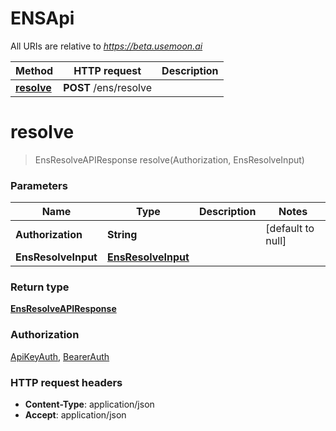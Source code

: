# ENSApi

All URIs are relative to *https://beta.usemoon.ai*

| Method | HTTP request | Description |
|------------- | ------------- | -------------|
| [**resolve**](ENSApi.md#resolve) | **POST** /ens/resolve |  |


<a name="resolve"></a>
# **resolve**
> EnsResolveAPIResponse resolve(Authorization, EnsResolveInput)



### Parameters

|Name | Type | Description  | Notes |
|------------- | ------------- | ------------- | -------------|
| **Authorization** | **String**|  | [default to null] |
| **EnsResolveInput** | [**EnsResolveInput**](../Models/EnsResolveInput.md)|  | |

### Return type

[**EnsResolveAPIResponse**](../Models/EnsResolveAPIResponse.md)

### Authorization

[ApiKeyAuth](../README.md#ApiKeyAuth), [BearerAuth](../README.md#BearerAuth)

### HTTP request headers

- **Content-Type**: application/json
- **Accept**: application/json

